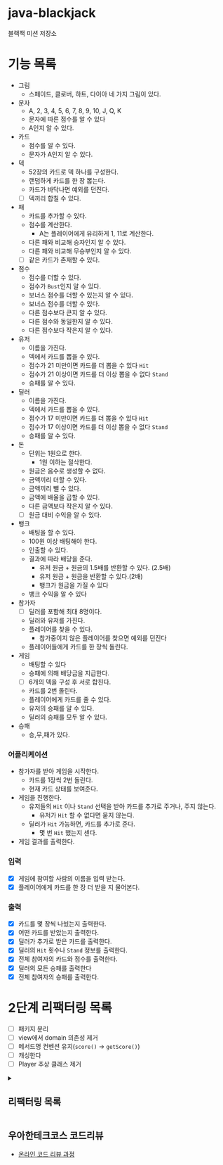 # java-blackjack

블랙잭 미션 저장소

# 기능 목록

- 그림
    - 스페이드, 클로버, 하트, 다이아 네 가지 그림이 있다.
- 문자
    - A, 2, 3, 4, 5, 6, 7, 8, 9, 10, J, Q, K
    - 문자에 따른 점수를 알 수 있다
    - A인지 알 수 있다.
- 카드
    - 점수를 알 수 있다.
    - 문자가 A인지 알 수 있다.
- 덱
    - 52장의 카드로 덱 하나를 구성한다.
    - 랜덤하게 카드를 한 장 뽑는다.
    - 카드가 바닥나면 예외를 던진다.
    - [ ] 덱끼리 합칠 수 있다.
- 패
    - 카드를 추가할 수 있다.
    - 점수를 계산한다.
        - A는 플레이어에게 유리하게 1, 11로 계산한다.
    - 다른 패와 비교해 승자인지 알 수 있다.
    - 다른 패와 비교해 무승부인지 알 수 있다.
    - [ ] 같은 카드가 존재할 수 있다.
- 점수
  - 점수를 더할 수 있다.
  - 점수가 `Bust`인지 알 수 있다.
  - 보너스 점수를 더할 수 있는지 알 수 있다.
  - 보너스 점수를 더할 수 있다.
  - 다른 점수보다 큰지 알 수 있다.
  - 다른 점수와 동일한지 알 수 있다.
  - 다른 점수보다 작은지 알 수 있다.
- 유저
    - 이름을 가진다.
    - 덱에서 카드를 뽑을 수 있다.
    - 점수가 21 미만이면 카드를 더 뽑을 수 있다 `Hit`
    - 점수가 21 이상이면 카드를 더 이상 뽑을 수 없다 `Stand`
    - 승패를 알 수 있다.
- 딜러
    - 이름을 가진다.
    - 덱에서 카드를 뽑을 수 있다.
    - 점수가 17 미만이면 카드를 더 뽑을 수 있다 `Hit`
    - 점수가 17 이상이면 카드를 더 이상 뽑을 수 없다 `Stand`
    - 승패를 알 수 있다.
- 돈
  - 단위는 1원으로 한다.
    - 1원 이하는 절삭한다.
  - 원금은 음수로 생성할 수 없다.
  - 금액끼리 더할 수 있다.
  - 금액끼리 뺄 수 있다.
  - 금액에 배율을 곱할 수 있다.
  - 다른 금액보다 작은지 알 수 있다.
  - [ ] 원금 대비 수익을 알 수 있다.
- 뱅크
  - 배팅을 할 수 있다.
  - 100원 이상 배팅해야 한다.
  - 인출할 수 있다.
  - 결과에 따라 배당을 준다.
    - 유저 원금 + 원금의 1.5배를 반환할 수 있다. (2.5배)
    - 유저 원금 + 원금을 반환할 수 있다.(2배)
    - 뱅크가 원금을 가질 수 있다
  - 뱅크 수익을 알 수 있다
- 참가자
  - [ ] 딜러를 포함해 최대 8명이다.
  - 딜러와 유저를 가진다.
  - 플레이어를 찾을 수 있다.
    - 참가중이지 않은 플레이어를 찾으면 예외를 던진다
  - 플레이어들에게 카드를 한 장씩 돌린다.
- 게임
    - 배팅할 수 있다
    - 승패에 의해 배당금을 지급한다.
    - [ ] 6개의 덱을 구성 후 서로 합친다.
    - 카드를 2번 돌린다.
    - 플레이어에게 카드를 줄 수 있다.
    - 유저의 승패를 알 수 있다.
    - 딜러의 승패를 모두 알 수 있다.
- 승패
    - 승,무,패가 있다.

### 어플리케이션

- 참가자를 받아 게임을 시작한다.
    - 카드를 1장씩 2번 돌린다.
    - 현재 카드 상태를 보여준다.
- 게임을 진행한다.
    - 유저들의 `Hit` 이나 `Stand` 선택을 받아 카드를 추가로 주거나, 주지 않는다.
        - 유저가 `Hit` 할 수 없다면 묻지 않는다.
    - 딜러가 `Hit` 가능하면, 카드를 추가로 준다.
        - 몇 번 `Hit` 했는지 센다.
- 게임 결과를 출력한다.

### 입력

- [x] 게임에 참여할 사람의 이름을 입력 받는다.
- [x] 플레이어에게 카드를 한 장 더 받을 지 물어본다.

### 출력

- [x] 카드를 몇 장씩 나눴는지 출력한다.
- [x] 어떤 카드를 받았는지 출력한다.
- [x] 딜러가 추가로 받은 카드를 출력한다.
- [x] 딜러의 `Hit` 횟수나 `Stand` 정보를 출력한다.
- [x] 전체 참여자의 카드와 점수를 출력한다.
- [x] 딜러의 모든 승패를 출력한다
- [x] 전체 참여자의 승패를 출력한다.

# 2단계 리팩터링 목록
- [ ] 패키지 분리
- [ ] view에서 domain 의존성 제거
- [ ] 메서드명 컨벤션 유지(`score()` -> `getScore()`)
- [ ] 캐싱한다
- [ ] Player 추상 클래스 제거

<details>
<summary><h2>리팩터링 목록</h2></summary>

- [x] Game::getResult 메서드 너무 복잡하고 길어
    - [x] index -> name 이용하도록 변경 (isWon, dealAnotherCard)

- [x] Application 메서드 분리
- [x] Game도 인스턴스 변수 개수 3개다

- [x] Player::calculateScore 메서드 분리
- [x] Game::dealCards indent가 2 임.
- [x] Player 인스턴스 변수 개수 3개다.
- [x] 카드 글자 리팩터링 Deck::buildCards()
- [x] Participants 일급 컬렉션 사용
- [x] 플레이어와 유저, 딜러 관계 정리
    - 유저와 딜러는 모두 플레이어다.
    - 유저가 필요한 곳에 딜러가 들어갈 수 없도록 매개변수 등을 확실하게 한다.

- [x] 테스트 픽스처 생성 메서드
- [ ] 매직 넘버 상수화
- [x] Cards 구현
- [ ] 제약조건을 더 고려해보자
    - 인원수 제한 (카드는 52개임)
    - `Busted`된 플레이어는 카드를 받으면 안된다.
    - 입력값 검증
- [ ] 리팩터링된 구조에 맞게 테스트 정리
    - 리팩터링 할 때 테스트는 어떻게 해야할까?
        - 이미 테스트 되는 부분이긴 하다.
        - 하지만 다른 클래스로 분리된다.
        - 지금처럼 따로? 아니면 미리 복사해둘까?
- [ ] 옵저버 패턴 테스트 해보기

</details>

## 우아한테크코스 코드리뷰

- [온라인 코드 리뷰 과정](https://github.com/woowacourse/woowacourse-docs/blob/master/maincourse/README.md)
